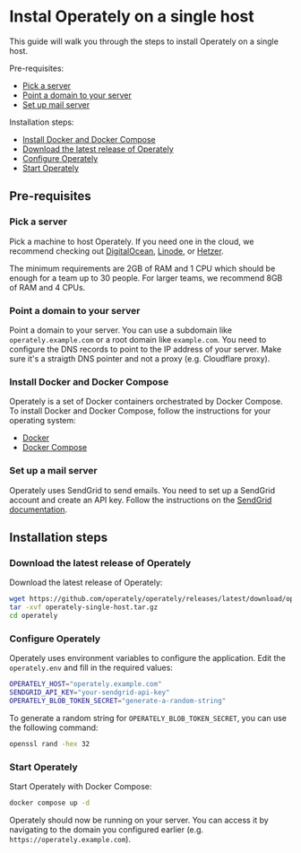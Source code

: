 # Instal Operately on a single host

This guide will walk you through the steps to install Operately on a single host.

Pre-requisites:

- [Pick a server](#pick-a-server)
- [Point a domain to your server](#point-a-domain-to-your-server)
- [Set up mail server](#set-up-mail-server)

Installation steps:

- [Install Docker and Docker Compose](#install-docker-and-docker-compose)
- [Download the latest release of Operately](#download-the-latest-release-of-operately)
- [Configure Operately](#configure-operately)
- [Start Operately](#start-operately)

## Pre-requisites

### Pick a server

Pick a machine to host Operately. If you need one in the cloud, we recommend checking out 
[DigitalOcean](https://www.digitalocean.com/), [Linode](https://www.linode.com/), or 
[Hetzer](https://www.hetzner.com/). 

The minimum requirements are 2GB of RAM and 1 CPU which should be enough for a team up 
to 30 people. For larger teams, we recommend 8GB of RAM and 4 CPUs.

### Point a domain to your server

Point a domain to your server. You can use a subdomain like `operately.example.com` or a
root domain like `example.com`. You need to configure the DNS records to point to the IP
address of your server. Make sure it's a straigth DNS pointer and not a proxy (e.g. Cloudflare proxy).

### Install Docker and Docker Compose

Operately is a set of Docker containers orchestrated by Docker Compose. To install Docker 
and Docker Compose, follow the instructions for your operating system:

- [Docker](https://docs.docker.com/get-docker/)
- [Docker Compose](https://docs.docker.com/compose/install/)

### Set up a mail server

Operately uses SendGrid to send emails. You need to set up a SendGrid account and create an API key.
Follow the instructions on the [SendGrid documentation](https://sendgrid.com/docs/ui/account-and-settings/api-keys/).

## Installation steps

### Download the latest release of Operately

Download the latest release of Operately:

```bash
wget https://github.com/operately/operately/releases/latest/download/operately-single-host.tar.gz
tar -xvf operately-single-host.tar.gz
cd operately
```

### Configure Operately

Operately uses environment variables to configure the application. Edit the `operately.env` and
fill in the required values:

```bash
OPERATELY_HOST="operately.example.com"
SENDGRID_API_KEY="your-sendgrid-api-key"
OPERATELY_BLOB_TOKEN_SECRET="generate-a-random-string"
```

To generate a random string for `OPERATELY_BLOB_TOKEN_SECRET`, you can use the following command:

```bash
openssl rand -hex 32
```

### Start Operately

Start Operately with Docker Compose:

```bash
docker compose up -d
```

Operately should now be running on your server. You can access it by navigating to the domain you
configured earlier (e.g. `https://operately.example.com`).
